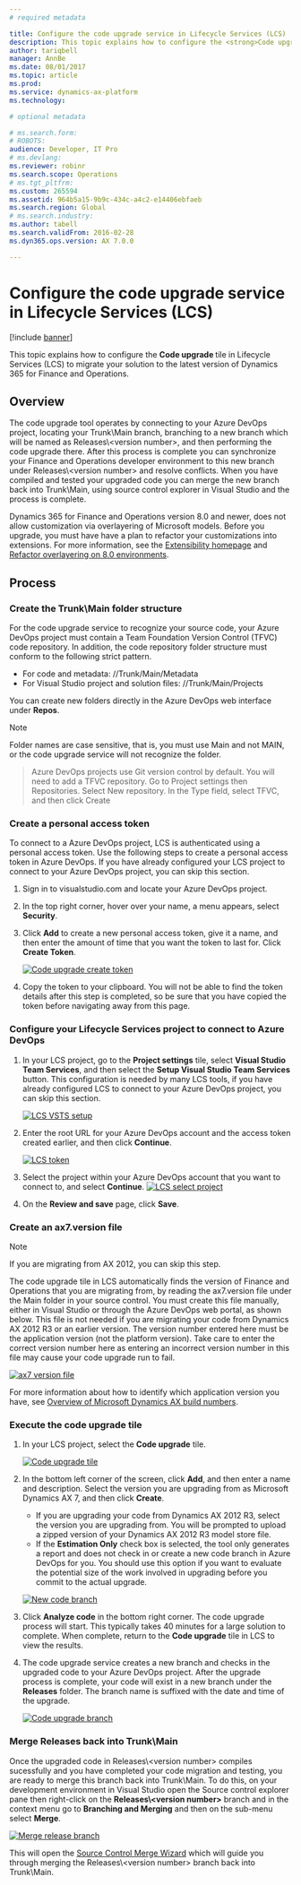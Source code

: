 ```yaml
---
# required metadata

title: Configure the code upgrade service in Lifecycle Services (LCS)
description: This topic explains how to configure the <strong>Code upgrade </strong>tile in Lifecycle Services (LCS) to migrate your solution to the latest version of Finance and Operations.
author: tariqbell
manager: AnnBe
ms.date: 08/01/2017
ms.topic: article
ms.prod: 
ms.service: dynamics-ax-platform
ms.technology: 

# optional metadata

# ms.search.form: 
# ROBOTS: 
audience: Developer, IT Pro
# ms.devlang: 
ms.reviewer: robinr
ms.search.scope: Operations
# ms.tgt_pltfrm: 
ms.custom: 265594
ms.assetid: 964b5a15-9b9c-434c-a4c2-e14406ebfaeb
ms.search.region: Global
# ms.search.industry: 
ms.author: tabell
ms.search.validFrom: 2016-02-28
ms.dyn365.ops.version: AX 7.0.0

---
```


# Configure the code upgrade service in Lifecycle Services (LCS)

[!include [banner](../includes/banner.md)]

This topic explains how to configure the <strong>Code upgrade </strong>tile in Lifecycle Services (LCS) to migrate your solution to the latest version of Dynamics 365 for Finance and Operations.

Overview
--------


The code upgrade tool operates by connecting to your Azure DevOps project, locating your Trunk\\Main branch, branching to a new branch which will be named as Releases\\\<version number\>, and then performing the code upgrade there. After this process is complete you can synchronize your Finance and Operations developer environment to this new branch under Releases\\\<version number\> and resolve conflicts. When you have compiled and tested your upgraded code you can merge the new branch back into Trunk\\Main, using source control explorer in Visual Studio and the process is complete.


Dynamics 365 for Finance and Operations version 8.0 and newer, does not allow customization via overlayering of Microsoft models. Before you upgrade, you must have have a plan to refactor your customizations into extensions. For more information, see the [Extensibility homepage](../extensibility/extensibility-home-page.md) and [Refactor overlayering on 8.0 environments](../extensibility/refactoring-over-layering.md).

## Process
### Create the Trunk\\Main folder structure

For the code upgrade service to recognize your source code, your Azure DevOps project must contain a Team Foundation Version Control (TFVC) code repository. In addition, the code repository folder structure must conform to the following strict pattern. 

 - For code and metadata: /<DevOps project name>/Trunk/Main/Metadata
 - For Visual Studio project and solution files: /<DevOps project name>/Trunk/Main/Projects
 
 You can create new folders directly in the Azure DevOps web interface under **Repos**.
 
 
 > [!NOTE]
 > Folder names are case sensitive, that is, you must use Main and not MAIN, or the code upgrade service will not recognize the folder.
 
 > Azure DevOps projects use Git version control by default. You will need to add a TFVC repository.
 >    Go to Project settings then Repositories.
 >    Select New repository.
 >    In the Type field, select TFVC, and then click Create


### Create a personal access token

To connect to a Azure DevOps project, LCS is authenticated using a personal access token. Use the following steps to create a personal access token in Azure DevOps. If you have already configured your LCS project to connect to your Azure DevOps project, you can skip this section.

1. Sign in to visualstudio.com and locate your Azure DevOps project.
2. In the top right corner, hover over your name, a menu appears, select **Security**.
3. Click **Add** to create a new personal access token, give it a name, and then enter the amount of time that you want the token to last for. Click **Create Token**. 

   [![Code upgrade create token](./media/codeupgrademaketoken.png)](./media/codeupgrademaketoken.png)

4. Copy the token to your clipboard. You will not be able to find the token details after this step is completed, so be sure that you have copied the token before navigating away from this page.

### Configure your Lifecycle Services project to connect to Azure DevOps

1. In your LCS project, go to the **Project settings** tile, select **Visual Studio Team Services**, and then select the **Setup Visual Studio Team Services** button. This configuration is needed by many LCS tools, if you have already configured LCS to connect to your Azure DevOps project, you can skip this section. 


   [![LCS VSTS setup](./media/lcs_vsts_setup.png)](./media/lcs_vsts_setup.png)

2. Enter the root URL for your Azure DevOps account and the access token created earlier, and then click **Continue**.

   [![LCS token](./media/lcstoken.png)](./media/lcstoken.png)

3. Select the project within your Azure DevOps account that you want to connect to, and select **Continue**. 
   [![LCS select project](./media/lcs_selectproject.png)](./media/lcs_selectproject.png)

4. On the **Review and save** page, click **Save**.

### Create an ax7.version file


> [!NOTE]
> If you are migrating from AX 2012, you can skip this step.

The code upgrade tile in LCS automatically finds the version of Finance and Operations that you are migrating from, by reading the ax7.version file under the Main folder in your source control. You must create this file manually, either in Visual Studio or through the Azure DevOps web portal, as shown below. This file is not needed if you are migrating your code from Dynamics AX 2012 R3 or an earlier version. The version number entered here must be the application version (not the platform version). Take care to enter the correct version number here as entering an incorrect version number in this file may cause your code upgrade run to fail.


[![ax7 version file](./media/ax7_versionfile.png)](./media/ax7_versionfile.png) 

For more information about how to identify which application version you have, see [Overview of Microsoft Dynamics AX build numbers](https://blogs.msdn.microsoft.com/axsupport/2012/03/29/overview-of-microsoft-dynamics-ax-build-numbers/).

### Execute the code upgrade tile

1. In your LCS project, select the **Code upgrade** tile. 

   [![Code upgrade tile](./media/codeupgradetile.png)](./media/codeupgradetile.png)

2. In the bottom left corner of the screen, click **Add**, and then enter a name and description. Select the version you are upgrading from as Microsoft Dynamics AX 7, and then click **Create**.
   -   If you are upgrading your code from Dynamics AX 2012 R3, select the version you are upgrading from. You will be prompted to upload a zipped version of your Dynamics AX 2012 R3 model store file.
   -   If the **Estimation Only** check box is selected, the tool only generates a report and does not check in or create a new code branch in Azure DevOps for you. You should use this option if you want to evaluate the potential size of the work involved in upgrading before you commit to the actual upgrade.

   [![New code branch](./media/codeupgrade_new.png)](./media/codeupgrade_new.png)

3. Click **Analyze code** in the bottom right corner. The code upgrade process will start. This typically takes 40 minutes for a large solution to complete. When complete, return to the **Code upgrade** tile in LCS to view the results.
4. The code upgrade service creates a new branch and checks in the upgraded code to your Azure DevOps project. After the upgrade process is complete, your code will exist in a new branch under the **Releases** folder. The branch name is suffixed with the date and time of the upgrade. 

   [![Code upgrade branch](./media/codeupgradebranch-300x192.png)](./media/codeupgradebranch.png)


### Merge Releases back into Trunk\\Main

Once the upgraded code in Releases\\\<version number\> compiles sucessfully and you have completed your code migration and testing, you are ready to merge this branch back into Trunk\\Main. To do this, on your development environment in Visual Studio open the Source control explorer pane then right-click on the **Releases\\\<version number\>** branch and in the context menu go to **Branching and Merging** and then on the sub-menu select **Merge**.

[![Merge release branch](./media/MergeReleasesBranch.PNG)](./media/MergeReleasesBranch.PNG)

This will open the [Source Control Merge Wizard](https://www.visualstudio.com/docs/tfvc/merge-folders-files#sourcecontrolwizard) which will guide you through merging the Releases\\\<version number\> branch back into Trunk\\Main. 
